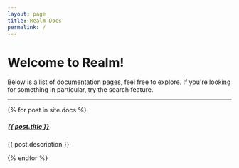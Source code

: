 ```yaml
---
layout: page
title: Realm Docs
permalink: /
---
```


# Welcome to Realm!

Below is a list of documentation pages, feel free to explore. If you're looking for something in particular, try the search feature.


<div class="section-index">
    <hr class="panel-line">
    {% for post in site.docs  %}
    <div class="entry">
    <h5><a href="{{ post.url | prepend: site.baseurl }}">{{ post.title }}</a></h5>
    <p>{{ post.description }}</p>
    </div>{% endfor %}
</div>
